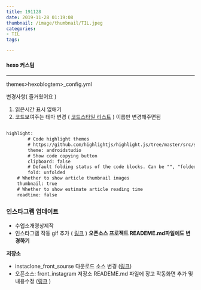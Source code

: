 ```yaml
---
title: 191128
date: 2019-11-28 01:19:08
thumbnail: /image/thumbnail/TIL.jpeg
categories:
- TIL
tags:

---
```


#### hexo 커스텀
------
themes>hexoblogtem>_config.yml



변경사항( 즐거웠어요 )
1. 읽은시간 표시 없애기
1. 코드보여주는 테마 변경 ( [코드스타일 리스트](https://github.com/highlightjs/highlight.js/tree/master/src/styles) ) 이름만 변경해주면됨


```markdown

highlight:
        # Code highlight themes
        # https://github.com/highlightjs/highlight.js/tree/master/src/styles
        theme: androidstudio
        # Show code copying button
        clipboard: false
        # Default folding status of the code blocks. Can be "", "folded", "unfolded"
        fold: unfolded
    # Whether to show article thumbnail images
    thumbnail: true
    # Whether to show estimate article reading time
    readtime: false

```
<!-- more -->
### 인스타그램 업데이트
- 수업소개영상제작
- 인스타그램 작동 gif 추가 ( [링크](https://www.inflearn.com/course/%EC%9E%A5%EA%B3%A0-%EC%9D%B8%EC%8A%A4%ED%83%80%EA%B7%B8%EB%9E%A8-%ED%81%B4%EB%A1%A0) ) **오픈소스 프로젝트 READEME.md파일에도 변경하기**

**저장소**
- instaclone_front_sourse 다운로드 소스 변경 ([링크](https://github.com/kindfamily/instaclone_front_source))
- 오픈소스: front_instagram 저장소 READEME.md 파일에 장고 작동화면 추가 및 내용수정 ([링크](https://github.com/kindfamily/front_instagram) )
